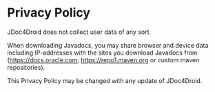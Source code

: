 # Privacy Policy

JDoc4Droid does not collect user data of any sort.

When downloading Javadocs, you may share browser and device data including IP-addresses with the sites you download Javadocs from (https://docs.oracle.com, https://repo1.maven.org or custom maven repositories).

This Privacy Policy may be changed with any update of JDoc4Droid.